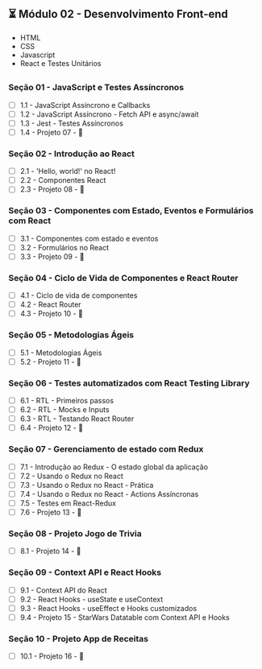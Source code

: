 ## :hourglass_flowing_sand: Módulo 02 - Desenvolvimento Front-end

- HTML
- CSS
- Javascript
- React e Testes Unitários

##
### Seção 01 - JavaScript e Testes Assíncronos
- [ ] 1.1 - JavaScript Assíncrono e Callbacks
- [ ] 1.2 - JavaScript Assíncrono - Fetch API e async/await
- [ ] 1.3 - Jest - Testes Assíncronos
- [ ] 1.4 - Projeto 07 - :rocket:

### Seção 02 - Introdução ao React
- [ ] 2.1 - 'Hello, world!' no React!
- [ ] 2.2 - Componentes React
- [ ] 2.3 - Projeto 08 - :rocket:

### Seção 03 - Componentes com Estado, Eventos e Formulários com React
- [ ] 3.1 - Componentes com estado e eventos
- [ ] 3.2 - Formulários no React
- [ ] 3.3 - Projeto 09 - :rocket:

### Seção 04 - Ciclo de Vida de Componentes e React Router
- [ ] 4.1 - Ciclo de vida de componentes
- [ ] 4.2 - React Router
- [ ] 4.3 - Projeto 10 -  :rocket:

### Seção 05 - Metodologias Ágeis
- [ ] 5.1 - Metodologias Ágeis
- [ ] 5.2 - Projeto 11 -  :rocket:

### Seção 06 - Testes automatizados com React Testing Library
- [ ] 6.1 - RTL - Primeiros passos
- [ ] 6.2 - RTL - Mocks e Inputs
- [ ] 6.3 - RTL - Testando React Router
- [ ] 6.4 - Projeto 12 - :rocket:

### Seção 07 - Gerenciamento de estado com Redux
- [ ] 7.1 - Introdução ao Redux - O estado global da aplicação
- [ ] 7.2 - Usando o Redux no React
- [ ] 7.3 - Usando o Redux no React - Prática
- [ ] 7.4 - Usando o Redux no React - Actions Assíncronas
- [ ] 7.5 - Testes em React-Redux
- [ ] 7.6 - Projeto 13 - :rocket:

### Seção 08 - Projeto Jogo de Trivia
- [ ] 8.1 - Projeto 14 - :rocket:

### Seção 09 - Context API e React Hooks
- [ ] 9.1 - Context API do React
- [ ] 9.2 - React Hooks - useState e useContext
- [ ] 9.3 - React Hooks - useEffect e Hooks customizados
- [ ] 9.4 - Projeto 15 - StarWars Datatable com Context API e Hooks

### Seção 10 - Projeto App de Receitas
- [ ] 10.1 - Projeto 16 - :rocket:
